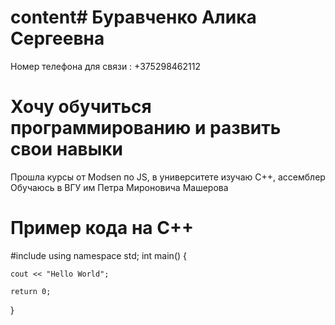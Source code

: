 # content# Буравченко Алика Сергеевна
Номер телефона для связи : +375298462112
# Хочу обучиться программированию и развить свои навыки
Прошла курсы от Modsen по JS, в университете изучаю С++, ассемблер
Обучаюсь в ВГУ им Петра Мироновича Машерова
# Пример кода на С++
#include <iostream>
using namespace std;
int main() {

    cout << "Hello World";
    
    return 0;
}
